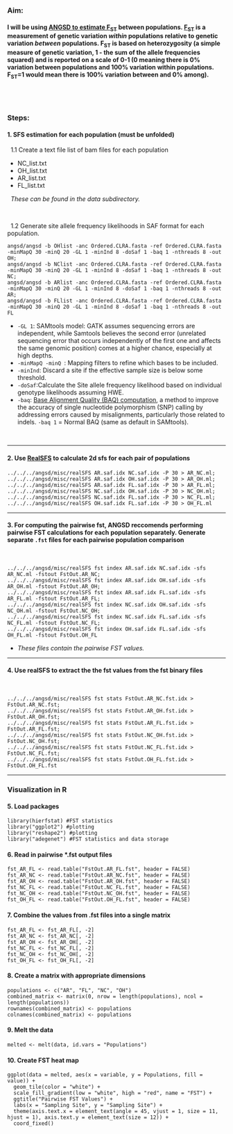 
### Aim: 
#### I will be using [ANGSD to estimate F<sub>ST</sub>](http://www.popgen.dk/angsd/index.php/Fst) between populations. [F<sub>ST</sub>](https://www.nature.com/articles/nrg2611) is a measurement of genetic variation *within* populations relative to genetic variation *between* populations.​ F<sub>ST</sub> is based on heterozygosity (a simple measure of genetic variation, 1 - the sum of the allele frequencies squared) and is reported on a scale of 0-1 (0 meaning there is 0% variation between populations and 100% variation within populations.  F<sub>ST</sub>=1  would mean there is 100% variation between and 0% among).
&nbsp;
---
### Steps:  
#### 1. SFS estimation for each population (must be unfolded)
&nbsp; 1.1 Create a text file list of bam files for each population
- NC_list.txt
- OH_list.txt
- AR_list.txt
- FL_list.txt  

&nbsp; *These can be found in the data subdirectory.*
      
&nbsp;

&nbsp; 1.2 Generate site allele frequency likelihoods in SAF format for each population.  
```
angsd/angsd -b OHlist -anc Ordered.CLRA.fasta -ref Ordered.CLRA.fasta -minMapQ 30 -minQ 20 -GL 1 -minInd 8 -doSaf 1 -baq 1 -nthreads 8 -out OH;
angsd/angsd -b NClist -anc Ordered.CLRA.fasta -ref Ordered.CLRA.fasta -minMapQ 30 -minQ 20 -GL 1 -minInd 8 -doSaf 1 -baq 1 -nthreads 8 -out NC;
angsd/angsd -b ARlist -anc Ordered.CLRA.fasta -ref Ordered.CLRA.fasta -minMapQ 30 -minQ 20 -GL 1 -minInd 8 -doSaf 1 -baq 1 -nthreads 8 -out AR;
angsd/angsd -b FLlist -anc Ordered.CLRA.fasta -ref Ordered.CLRA.fasta -minMapQ 30 -minQ 20 -GL 1 -minInd 8 -doSaf 1 -baq 1 -nthreads 8 -out FL
```

- `-GL 1`: SAMtools model: GATK assumes sequencing errors are independent, while Samtools believes the second error (unrelated sequencing error that occurs independently of the first one and affects the same genomic position) comes at a higher chance, especially at high depths.
- `-minMapQ -minQ `: Mapping filters to refine which bases to be included.
- `-minInd`: Discard a site if the effective sample size is below some threshold.
- `-doSaf`:Calculate the Site allele frequency likelihood based on individual genotype likelihoods assuming HWE.
- `-baq`: [Base Alignment Quality (BAQ) computation](https://academic.oup.com/bioinformatics/article/27/8/1157/227268?login=true), a method to improve the accuracy of single nucleotide polymorphism (SNP) calling by addressing errors caused by misalignments, particularly those related to indels. `-baq 1` = Normal BAQ (same as default in SAMtools).

  
&nbsp;

---

#### 2. Use [RealSFS](http://www.popgen.dk/angsd/index.php/RealSFS) to calculate 2d sfs for each pair of populations
```
../../../angsd/misc/realSFS AR.saf.idx NC.saf.idx -P 30 > AR_NC.ml;
../../../angsd/misc/realSFS AR.saf.idx OH.saf.idx -P 30 > AR_OH.ml; 
../../../angsd/misc/realSFS AR.saf.idx FL.saf.idx -P 30 > AR_FL.ml; 
../../../angsd/misc/realSFS NC.saf.idx OH.saf.idx -P 30 > NC_OH.ml; 
../../../angsd/misc/realSFS NC.saf.idx FL.saf.idx -P 30 > NC_FL.ml; 
../../../angsd/misc/realSFS OH.saf.idx FL.saf.idx -P 30 > OH_FL.ml

```

---
#### 3.  For computing the pairwise fst, ANGSD reccomends performing pairwise FST calculations for each population separately. Generate separate `.fst` files for each pairwise population comparison
&nbsp; 
```
../../../angsd/misc/realSFS fst index AR.saf.idx NC.saf.idx -sfs AR_NC.ml -fstout FstOut.AR_NC;
../../../angsd/misc/realSFS fst index AR.saf.idx OH.saf.idx -sfs AR_OH.ml -fstout FstOut.AR_OH;
../../../angsd/misc/realSFS fst index AR.saf.idx FL.saf.idx -sfs AR_FL.ml -fstout FstOut.AR_FL;
../../../angsd/misc/realSFS fst index NC.saf.idx OH.saf.idx -sfs NC_OH.ml -fstout FstOut.NC_OH;
../../../angsd/misc/realSFS fst index NC.saf.idx FL.saf.idx -sfs NC_FL.ml -fstout FstOut.NC_FL;
../../../angsd/misc/realSFS fst index OH.saf.idx FL.saf.idx -sfs OH_FL.ml -fstout FstOut.OH_FL

```
- *These files contain the pairwise FST values.*

---
#### 4. Use realSFS to extract the the fst values from the fst binary files
&nbsp;
```
../../../angsd/misc/realSFS fst stats FstOut.AR_NC.fst.idx > FstOut.AR_NC.fst;
../../../angsd/misc/realSFS fst stats FstOut.AR_OH.fst.idx > FstOut.AR_OH.fst;
../../../angsd/misc/realSFS fst stats FstOut.AR_FL.fst.idx > FstOut.AR_FL.fst;
../../../angsd/misc/realSFS fst stats FstOut.NC_OH.fst.idx > FstOut.NC_OH.fst;
../../../angsd/misc/realSFS fst stats FstOut.NC_FL.fst.idx > FstOut.NC_FL.fst;
../../../angsd/misc/realSFS fst stats FstOut.OH_FL.fst.idx > FstOut.OH_FL.fst

```

---
### Visualization in R
#### 5. Load packages
```
library(hierfstat) #FST statistics
library("ggplot2") #plotting
library("reshape2") #plotting
library("adegenet") #FST statistics and data storage
```
#### 6. Read in pairwise *.fst output files
```
fst_AR_FL <- read.table("FstOut.AR_FL.fst", header = FALSE)
fst_AR_NC <- read.table("FstOut.AR_NC.fst", header = FALSE)
fst_AR_OH <- read.table("FstOut.AR_OH.fst", header = FALSE)
fst_NC_FL <- read.table("FstOut.NC_FL.fst", header = FALSE)
fst_NC_OH <- read.table("FstOut.NC_OH.fst", header = FALSE)
fst_OH_FL <- read.table("FstOut.OH_FL.fst", header = FALSE)
```
#### 7. Combine the values from .fst files into a single matrix
```
fst_AR_FL <- fst_AR_FL[, -2]
fst_AR_NC <- fst_AR_NC[, -2]
fst_AR_OH <- fst_AR_OH[, -2]
fst_NC_FL <- fst_NC_FL[, -2]
fst_NC_OH <- fst_NC_OH[, -2]
fst_OH_FL <- fst_OH_FL[, -2]

```

#### 8. Create a matrix with appropriate dimensions
```{r}
populations <- c("AR", "FL", "NC", "OH")
combined_matrix <- matrix(0, nrow = length(populations), ncol = length(populations))
rownames(combined_matrix) <- populations
colnames(combined_matrix) <- populations
```

#### 9. Melt the data
```
melted <- melt(data, id.vars = "Populations")
```
#### 10. Create FST heat map
```
ggplot(data = melted, aes(x = variable, y = Populations, fill = value)) +
  geom_tile(color = "white") +
  scale_fill_gradient(low = "white", high = "red", name = "FST") +
  ggtitle("Pairwise FST Values") +
  labs(x = "Sampling Site", y = "Sampling Site") +
  theme(axis.text.x = element_text(angle = 45, vjust = 1, size = 11, hjust = 1), axis.text.y = element_text(size = 12)) +
  coord_fixed()
```



